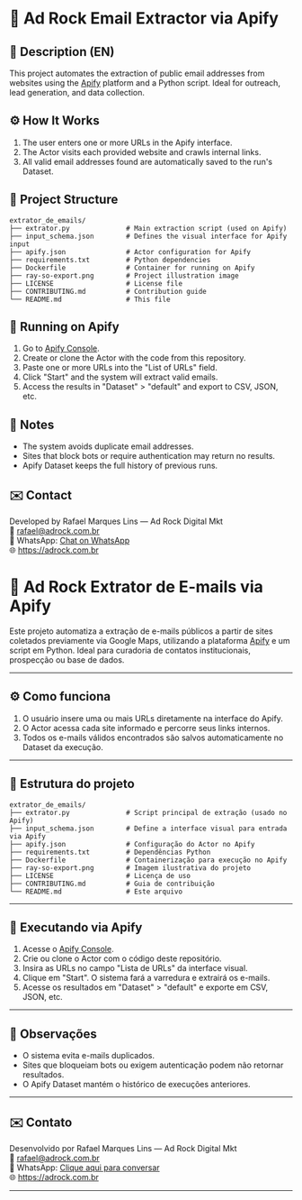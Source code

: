 
# 📨 Ad Rock Email Extractor via Apify

## 🧾 Description (EN)

This project automates the extraction of public email addresses from websites using the [Apify](https://apify.com/) platform and a Python script. Ideal for outreach, lead generation, and data collection.

## ⚙️ How It Works

1. The user enters one or more URLs in the Apify interface.
2. The Actor visits each provided website and crawls internal links.
3. All valid email addresses found are automatically saved to the run's Dataset.

## 📁 Project Structure

```
extrator_de_emails/
├── extrator.py              # Main extraction script (used on Apify)
├── input_schema.json        # Defines the visual interface for Apify input
├── apify.json               # Actor configuration for Apify
├── requirements.txt         # Python dependencies
├── Dockerfile               # Container for running on Apify
├── ray-so-export.png        # Project illustration image
├── LICENSE                  # License file
├── CONTRIBUTING.md          # Contribution guide
└── README.md                # This file
```

## 🚀 Running on Apify

1. Go to [Apify Console](https://console.apify.com/).
2. Create or clone the Actor with the code from this repository.
3. Paste one or more URLs into the "List of URLs" field.
4. Click "Start" and the system will extract valid emails.
5. Access the results in "Dataset" > "default" and export to CSV, JSON, etc.

## 🧠 Notes

- The system avoids duplicate email addresses.
- Sites that block bots or require authentication may return no results.
- Apify Dataset keeps the full history of previous runs.

## ✉️ Contact

Developed by Rafael Marques Lins — Ad Rock Digital Mkt  
📧 rafael@adrock.com.br  
📲 WhatsApp: [Chat on WhatsApp](https://wa.me/5541991255859)  
🌐 https://adrock.com.br

# 📨 Ad Rock Extrator de E-mails via Apify

Este projeto automatiza a extração de e-mails públicos a partir de sites coletados previamente via Google Maps, utilizando a plataforma [Apify](https://apify.com/) e um script em Python. Ideal para curadoria de contatos institucionais, prospecção ou base de dados.

---

## ⚙️ Como funciona

1. O usuário insere uma ou mais URLs diretamente na interface do Apify.
2. O Actor acessa cada site informado e percorre seus links internos.
3. Todos os e-mails válidos encontrados são salvos automaticamente no Dataset da execução.

---

## 📁 Estrutura do projeto

```
extrator_de_emails/
├── extrator.py              # Script principal de extração (usado no Apify)
├── input_schema.json        # Define a interface visual para entrada via Apify
├── apify.json               # Configuração do Actor no Apify
├── requirements.txt         # Dependências Python
├── Dockerfile               # Containerização para execução no Apify
├── ray-so-export.png        # Imagem ilustrativa do projeto
├── LICENSE                  # Licença de uso
├── CONTRIBUTING.md          # Guia de contribuição
└── README.md                # Este arquivo
```

---

## 🚀 Executando via Apify

1. Acesse o [Apify Console](https://console.apify.com/).
2. Crie ou clone o Actor com o código deste repositório.
3. Insira as URLs no campo "Lista de URLs" da interface visual.
4. Clique em "Start". O sistema fará a varredura e extrairá os e-mails.
5. Acesse os resultados em "Dataset" > "default" e exporte em CSV, JSON, etc.

---

## 🧠 Observações

- O sistema evita e-mails duplicados.
- Sites que bloqueiam bots ou exigem autenticação podem não retornar resultados.
- O Apify Dataset mantém o histórico de execuções anteriores.

---

## ✉️ Contato

Desenvolvido por Rafael Marques Lins — Ad Rock Digital Mkt  
📧 rafael@adrock.com.br  
📲 WhatsApp: [Clique aqui para conversar](https://wa.me/5541991255859)  
🌐 https://adrock.com.br

---
